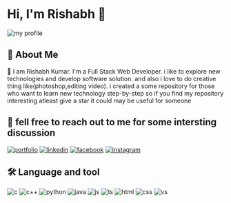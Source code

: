 # Hi, I'm Rishabh  👋
![my profile](githubpost.png")
    
## 🚀 About Me
👋 I am Rishabh Kumar. I'm a Full Stack Web Developer. i like to explore new technologies and develop software solution.  and also i  love to do creative thing like(photoshop,editing video). i created a some repository for those who want to learn new technology step-by-step so if you find my repository interesting atleast give a star it could may be useful for someone
## 🔗 fell free to reach out to me for some intersting discussion
[![portfolio](https://img.shields.io/badge/my_portfolio-000?style=for-the-badge&logo=ko-fi&logoColor=white)](https://github.com/1741Rishabh/)
[![linkedin](https://img.shields.io/badge/linkedin-0A66C2?style=for-the-badge&logo=linkedin&logoColor=white)](https://www.linkedin.com/in/rishabh-kumar-a9aa3b16b/)
[![facebook](https://img.shields.io/badge/Facebook-1877F2?style=for-the-badge&logo=facebook&logoColor=white)](https://www.facebook.com/1741Rishabh/)
[![instagram](https://img.shields.io/badge/Instagram-E4405F?style=for-the-badge&logo=instagram&logoColor=white)](https://www.instagram.com/rishabh_1741/)


## 🛠 Language and tool
![c](https://img.shields.io/badge/C-00599C?style=for-the-badge&logo=c&logoColor=white)
![c++](https://img.shields.io/badge/C%2B%2B-00599C?style=for-the-badge&logo=c%2B%2B&logoColor=white)
![python](https://img.shields.io/badge/Python-FFD43B?style=for-the-badge&logo=python&logoColor=blue)
![java](https://img.shields.io/badge/Java-ED8B00?style=for-the-badge&logo=java&logoColor=white)
![js](https://img.shields.io/badge/JavaScript-323330?style=for-the-badge&logo=javascript&logoColor=F7DF1E)
![ts](	https://img.shields.io/badge/TypeScript-007ACC?style=for-the-badge&logo=typescript&logoColor=white)
![html](https://img.shields.io/badge/HTML5-E34F26?style=for-the-badge&logo=html5&logoColor=white)
![css](	https://img.shields.io/badge/CSS3-1572B6?style=for-the-badge&logo=css3&logoColor=white)
![vs](https://img.shields.io/badge/Visual_Studio_Code-0078D4?style=for-the-badge&logo=visual%20studio%20code&logoColor=white)





